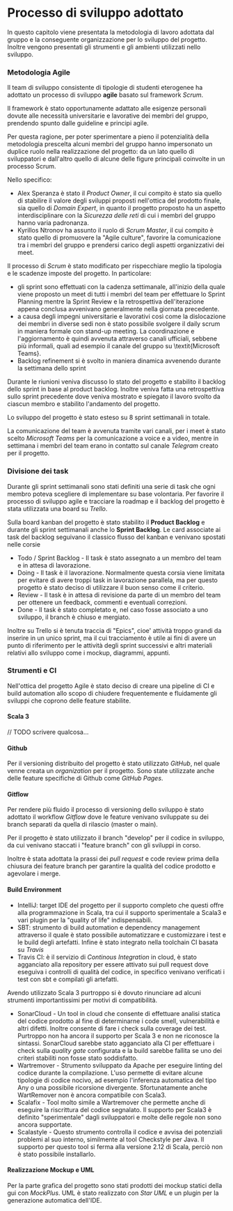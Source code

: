 # Processo di sviluppo adottato

In questo capitolo viene presentata la metodologia di lavoro adottata dal gruppo e la conseguente organizzazione per lo sviluppo del progetto.
Inoltre vengono presentati gli strumenti e gli ambienti utilizzati nello sviluppo.

### Metodologia Agile

Il team di sviluppo consistente di tipologie di studenti eterogenee ha adottato un processo di sviluppo **agile** basato sul framework *Scrum*.

Il framework è stato opportunamente adattato alle esigenze personali dovute alle necessità universitarie e lavorative dei membri del gruppo, prendendo spunto dalle guideline e principi agile.

Per questa ragione, per poter sperimentare a pieno il potenzialità della metodologia prescelta alcuni membri del gruppo hanno impersonato un duplice ruolo nella realizzazione del progetto: da un lato quello di sviluppatori e dall'altro quello di alcune delle figure principali coinvolte in un processo Scrum.

Nello specifico:
 - Alex Speranza è stato il *Product Owner*, il cui compito è stato sia quello di stabilire il valore degli sviluppi proposti nell'ottica del prodotto finale, sia quello di *Domain Expert*,
in quanto il progetto proposto ha un aspetto interdisciplinare con la *Sicurezza delle reti* di cui i membri del gruppo hanno varia padronanza.
 - Kyrillos Ntronov ha assunto il ruolo di *Scrum Master*, il cui compito è stato quello di promuovere la "Agile culture", favorire la comunicazione tra i membri del gruppo e prendersi carico degli aspetti organizzativi dei meet.
 
Il processo di *Scrum* è stato modificato per rispecchiare meglio la tipologia e le scadenze imposte del progetto.
In particolare:

- gli sprint sono effettuati con la cadenza settimanale, all'inizio della quale viene proposto un meet di tutti i membri del team per effettuare lo Sprint Planning mentre la Sprint Review e la retrospettiva dell'iterazione appena conclusa avvenivano generalmente nella giornata precedente.
- a causa degli impegni universitarie e lavorativi così come la dislocazione dei membri in diverse sedi non è stato possibile svolgere il daily scrum in maniera formale con stand-up meeting.
La coordinazione e l'aggiornamento è quindi avvenuta attraverso canali ufficiali, sebbene più informali, quali ad esempio il canale del gruppo su \textit{Microsoft Teams}.
- Backlog refinement si è svolto in maniera dinamica avvenendo durante la settimana dello sprint

Durante le riunioni veniva discusso lo stato del progetto e stabilito il backlog dello sprint in base al product backlog.
Inoltre veniva fatta una retrospettiva sullo sprint precedente dove veniva mostrato e spiegato il lavoro svolto da ciascun membro e stabilito l'andamento del progetto.

Lo sviluppo del progetto è stato esteso su 8 sprint settimanali in totale.

La comunicazione del team è avvenuta tramite vari canali, per i meet è stato scelto *Microsoft Teams* per la comunicazione a voice e a video,
mentre in settimana i membri del team erano in contatto sul canale *Telegram* creato per il progetto.

### Divisione dei task

Durante gli sprint settimanali sono stati definiti una serie di task che ogni membro poteva scegliere di implementare su base volontaria.
Per favorire il processo di sviluppo agile e tracciare la roadmap e il backlog del progetto è stata utilizzata una board su *Trello*. 

Sulla board kanban del progetto è stato stabilito il **Product Backlog** e durante gli sprint settimanali anche lo **Sprint Backlog**. 
Le card associate ai task del backlog seguivano il classico flusso del kanban e venivano spostati nelle corsie

- Todo / Sprint Backlog - Il task è stato assegnato a un membro del team e in attesa di lavorazione.
- Doing - Il task è il lavorazione. Normalmente questa corsia viene limitata per evitare di avere troppi task in lavorazione parallela, 
ma per questo progetto è stato deciso di utilizzare il buon senso come il criterio.
- Review - Il task è in attesa di revisione da parte di un membro del team per ottenere un feedback, commenti e eventuali correzioni. 
- Done - Il task è stato completato e, nel caso fosse associato a uno sviluppo, il branch è chiuso e mergiato.

Inoltre su Trello si è tenuta traccia di "Epics", cioe' attività troppo grandi da inserire in un unico sprint, ma il cui tracciamento è utile ai fini di avere un punto di riferimento per le attività degli sprint successivi
e altri materiali relativi allo sviluppo come i mockup, diagrammi, appunti.

### Strumenti e CI

Nell'ottica del progetto Agile è stato deciso di creare una pipeline di CI e build automation allo scopo di chiudere frequentemente e fluidamente gli sviluppi che coprono delle feature stabilite.

#### Scala 3

// TODO scrivere qualcosa...

#### Github

Per il versioning distribuito del progetto è stato utilizzato *GitHub*, nel quale venne creata un *organization* per il progetto.
Sono state utilizzate anche delle feature specifiche di Github come *GitHub Pages*.

#### Gitflow

Per rendere più fluido il processo di versioning dello sviluppo è stato adottato il workflow *Gitflow* dove
le feature venivano sviluppate su dei branch separati da quella di rilascio (master o main).

Per il progetto è stato utilizzato il branch "develop" per il codice in sviluppo, da cui venivano staccati i "feature branch" con gli sviluppi in corso.

Inoltre è stata adottata la prassi dei *pull request* e code review prima della chiusura dei feature branch per garantire la qualità del codice prodotto e agevolare i merge.

#### Build Environment

- IntelliJ: target IDE del progetto per il supporto completo che questi offre alla programmazione in Scala, tra cui il supporto sperimentale a Scala3 e vari plugin per la "quality of life" indispensabili.
- SBT: strumento di build automation e dependency management attraverso il quale è stato possibile automatizzare e customizzare i test e le build degli artefatti. Infine è stato integrato nella toolchain CI basata su *Travis*
- Travis CI: è il servizio di *Continous Integration* in cloud, è stato agganciato alla repository per essere attivato sui pull request dove eseguiva i controlli di qualità del codice, in specifico venivano verificati i test con sbt e compilati gli artefatti.

Avendo utilizzato Scala 3 purtroppo si è dovuto rinunciare ad alcuni strumenti importantissimi per motivi di compatibilità.

- SonarCloud - Un tool in cloud che consente di effettuare analisi statica del codice prodotto al fine di determinarne i code smell, vulnerabilità e altri difetti. Inoltre consente di fare i check sulla coverage dei test.
Purtroppo non ha ancora il supporto per Scala 3 e non ne riconosce la sintassi. SonarCloud sarebbe stato agganciato alla CI per effettuare i check sulla *quality gate* configurata e la build sarebbe fallita se uno dei criteri stabiliti non fosse stato soddisfatto.
- Wartremover - Strumento sviluppato da Apache per eseguire linting del codice durante la compilazione. 
  L'uso permette di evitare alcune tipologie di codice nocivo, ad esempio l'inferenza automatica del tipo Any o una possibile ricorsione divergente.
  Sfortunatamente anche WartRemover non è ancora compatibile con Scala3.
- Scalafix - Tool molto simile a Wartremover che permette anche di eseguire la riscrittura del codice segnalato. Il supporto per Scala3 è definito "sperimentale" dagli sviluppatori e molte delle regole non sono ancora supportate. 
- Scalastyle - Questo strumento controlla il codice e avvisa dei potenziali problemi al suo interno, similmente al tool Checkstyle per Java. Il supporto per questo tool si ferma alla versione 2.12 di Scala, perciò non è stato possibile installarlo.  

#### Realizzazione Mockup e UML

Per la parte grafica del progetto sono stati prodotti dei mockup statici della gui con *MockPlus*.
UML è stato realizzato con *Star UML* e un plugin per la generazione automatica dell'IDE.

